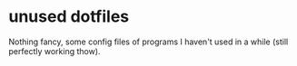# unused dotfiles

Nothing fancy, some config files of programs I haven't used in a while (still perfectly working thow).
